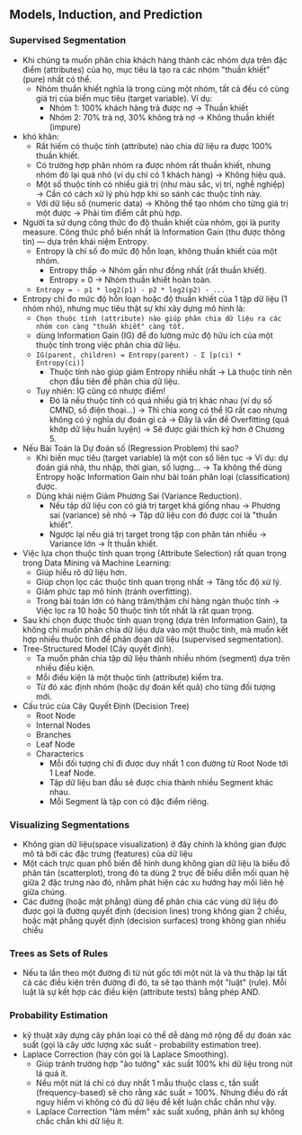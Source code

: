 ## Models, Induction, and Prediction

### Supervised Segmentation

- Khi chúng ta muốn phân chia khách hàng thành các nhóm dựa trên đặc điểm (attributes) của họ, mục tiêu là tạo ra các nhóm "thuần khiết" (pure) nhất có thể.
    - Nhóm thuần khiết nghĩa là trong cùng một nhóm, tất cả đều có cùng giá trị của biến mục tiêu (target variable). Ví dụ:
        - Nhóm 1: 100% khách hàng trả được nợ → Thuần khiết
        - Nhóm 2: 70% trả nợ, 30% không trả nợ → Không thuần khiết (impure)
-  khó khăn:
    - Rất hiếm có thuộc tính (attribute) nào chia dữ liệu ra được 100% thuần khiết.
    - Có trường hợp phân nhóm ra được nhóm rất thuần khiết, nhưng nhóm đó lại quá nhỏ (ví dụ chỉ có 1 khách hàng) → Không hiệu quả.
    - Một số thuộc tính có nhiều giá trị (như màu sắc, vị trí, nghề nghiệp) → Cần có cách xử lý phù hợp khi so sánh các thuộc tính này.
    - Với dữ liệu số (numeric data) → Không thể tạo nhóm cho từng giá trị một được → Phải tìm điểm cắt phù hợp.
- Người ta sử dụng công thức đo độ thuần khiết của nhóm, gọi là purity measure. Công thức phổ biến nhất là Information Gain (thu được thông tin) — dựa trên khái niệm Entropy.
    - Entropy là chỉ số đo mức độ hỗn loạn, không thuần khiết của một nhóm.
        - Entropy thấp → Nhóm gần như đồng nhất (rất thuần khiết).
        - Entropy = 0 → Nhóm thuần khiết hoàn toàn.
    - `Entropy = - p1 * log2(p1) - p2 * log2(p2) - ...`
- Entropy chỉ đo mức độ hỗn loạn hoặc độ thuần khiết của 1 tập dữ liệu (1 nhóm nhỏ), nhưng mục tiêu thật sự khi xây dựng mô hình là:
    - `Chọn thuộc tính (attribute) nào giúp phân chia dữ liệu ra các nhóm con càng "thuần khiết" càng tốt.`
    - dùng Information Gain (IG) để đo lường mức độ hữu ích của một thuộc tính trong việc phân chia dữ liệu.
    - `IG(parent, children) = Entropy(parent) - Σ [p(ci) * Entropy(ci)]`
        - Thuộc tính nào giúp giảm Entropy nhiều nhất → Là thuộc tính nên chọn đầu tiên để phân chia dữ liệu.
    - Tuy nhiên: IG cũng có nhược điểm!
        - Đó là nếu thuộc tính có quá nhiều giá trị khác nhau (ví dụ số CMND, số điện thoại...) → Thì chia xong có thể IG rất cao nhưng không có ý nghĩa dự đoán gì cả → Đây là vấn đề Overfitting (quá khớp dữ liệu huấn luyện) → Sẽ được giải thích kỹ hơn ở Chương 5.
- Nếu Bài Toán là Dự đoán số (Regression Problem) thì sao?
    - Khi biến mục tiêu (target variable) là một con số liên tục → Ví dụ: dự đoán giá nhà, thu nhập, thời gian, số lượng... → Ta không thể dùng Entropy hoặc Information Gain như bài toán phân loại (classification) được.
    - Dùng khái niệm Giảm Phương Sai (Variance Reduction).
        - Nếu tập dữ liệu con có giá trị target khá giống nhau → Phương sai (variance) sẽ nhỏ → Tập dữ liệu con đó được coi là "thuần khiết".
        - Ngược lại nếu giá trị target trong tập con phân tán nhiều → Variance lớn → Ít thuần khiết.
- Việc lựa chọn thuộc tính quan trọng (Attribute Selection) rất quan trọng trong Data Mining và Machine Learning:
    - Giúp hiểu rõ dữ liệu hơn.
    - Giúp chọn lọc các thuộc tính quan trọng nhất → Tăng tốc độ xử lý.
    - Giảm phức tạp mô hình (tránh overfitting).
    - Trong bài toán lớn có hàng trăm/thậm chí hàng ngàn thuộc tính → Việc lọc ra 10 hoặc 50 thuộc tính tốt nhất là rất quan trọng.
- Sau khi chọn được thuộc tính quan trọng (dựa trên Information Gain), ta không chỉ muốn phân chia dữ liệu dựa vào một thuộc tính, mà muốn kết hợp nhiều thuộc tính để phân đoạn dữ liệu (supervised segmentation).
- Tree-Structured Model (Cây quyết định).
    - Ta muốn phân chia tập dữ liệu thành nhiều nhóm (segment) dựa trên nhiều điều kiện.
    - Mỗi điều kiện là một thuộc tính (attribute) kiểm tra.
    - Từ đó xác định nhóm (hoặc dự đoán kết quả) cho từng đối tượng mới.
- Cấu trúc của Cây Quyết Định (Decision Tree)
    - Root Node
    - Internal Nodes
    - Branches
    - Leaf Node 
    - Characterics
        - Mỗi đối tượng chỉ đi được duy nhất 1 con đường từ Root Node tới 1 Leaf Node.
        - Tập dữ liệu ban đầu sẽ được chia thành nhiều Segment khác nhau.
        - Mỗi Segment là tập con có đặc điểm riêng.

### Visualizing Segmentations

- Không gian dữ liệu(space visualization) ở đây chính là không gian được mô tả bởi các đặc trưng (features) của dữ liệu
- Một cách trực quan phổ biến để hình dung không gian dữ liệu là biểu đồ phân tán (scatterplot), trong đó ta dùng 2 trục để biểu diễn mối quan hệ giữa 2 đặc trưng nào đó, nhằm phát hiện các xu hướng hay mối liên hệ giữa chúng.
- Các đường (hoặc mặt phẳng) dùng để phân chia các vùng dữ liệu đó được gọi là đường quyết định (decision lines) trong không gian 2 chiều, hoặc mặt phẳng quyết định (decision surfaces) trong không gian nhiều chiều

### Trees as Sets of Rules

- Nếu ta lần theo một đường đi từ nút gốc tới một nút lá và thu thập lại tất cả các điều kiện trên đường đi đó, ta sẽ tạo thành một "luật" (rule). Mỗi luật là sự kết hợp các điều kiện (attribute tests) bằng phép AND.

### Probability Estimation

- kỹ thuật xây dựng cây phân loại có thể dễ dàng mở rộng để dự đoán xác suất (gọi là cây ước lượng xác suất - probability estimation tree).
- Laplace Correction (hay còn gọi là Laplace Smoothing).
    - Giúp tránh trường hợp "ảo tưởng" xác suất 100% khi dữ liệu trong nút lá quá ít.
    - Nếu một nút lá chỉ có duy nhất 1 mẫu thuộc class c, tần suất (frequency-based) sẽ cho rằng xác suất = 100%. Nhưng điều đó rất nguy hiểm vì không có đủ dữ liệu để kết luận chắc chắn như vậy.
    - Laplace Correction "làm mềm" xác suất xuống, phản ánh sự không chắc chắn khi dữ liệu ít.